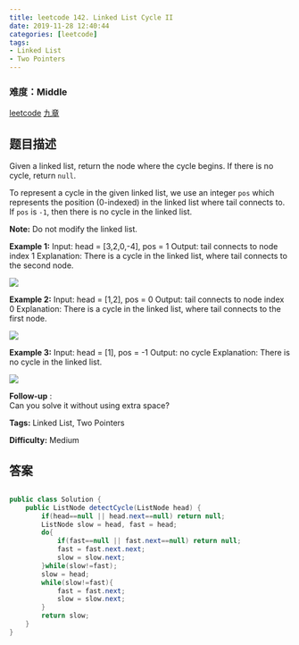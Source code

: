```yaml
---
title: leetcode 142. Linked List Cycle II
date: 2019-11-28 12:40:44
categories: [leetcode]
tags:
- Linked List
- Two Pointers
---
```

### 难度：Middle

<a href="https://leetcode.com/problems/linked-list-cycle-ii/">leetcode</a>
<a href="https://www.jiuzhang.com/solution/linked-list-cycle-ii/">九章</a>
## 题目描述
Given a linked list, return the node where the cycle begins. If there is no
cycle, return `null`.

To represent a cycle in the given linked list, we use an integer `pos` which
represents the position (0-indexed) in the linked list where tail connects to.
If `pos` is `-1`, then there is no cycle in the linked list.

**Note:** Do not modify the linked list.



**Example 1:**
            Input: head = [3,2,0,-4], pos = 1    Output: tail connects to node index 1    Explanation: There is a cycle in the linked list, where tail connects to the second node.    

![](https://assets.leetcode.com/uploads/2018/12/07/circularlinkedlist.png)

**Example 2:**
            Input: head = [1,2], pos = 0    Output: tail connects to node index 0    Explanation: There is a cycle in the linked list, where tail connects to the first node.    

![](https://assets.leetcode.com/uploads/2018/12/07/circularlinkedlist_test2.png)

**Example 3:**
            Input: head = [1], pos = -1    Output: no cycle    Explanation: There is no cycle in the linked list.    

![](https://assets.leetcode.com/uploads/2018/12/07/circularlinkedlist_test3.png)



**Follow-up** :  
Can you solve it without using extra space?


**Tags:** Linked List, Two Pointers

**Difficulty:** Medium
## 答案
<!--more-->
```java

public class Solution {
    public ListNode detectCycle(ListNode head) {
        if(head==null || head.next==null) return null;
        ListNode slow = head, fast = head;
        do{
            if(fast==null || fast.next==null) return null;
            fast = fast.next.next;
            slow = slow.next;
        }while(slow!=fast);
        slow = head;
        while(slow!=fast){
            fast = fast.next;
            slow = slow.next;
        }
        return slow;
    }
}
```